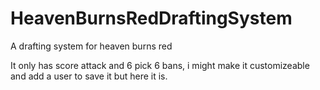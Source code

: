# HeavenBurnsRedDraftingSystem
A drafting system for heaven burns red

It only has score attack and 6 pick 6 bans, i might make it customizeable and add a user to save it but here it is. 